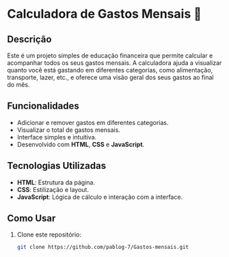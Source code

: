 # Calculadora de Gastos Mensais 💸

## Descrição
Este é um projeto simples de educação financeira que permite calcular e acompanhar todos os seus gastos mensais. A calculadora ajuda a visualizar quanto você está gastando em diferentes categorias, como alimentação, transporte, lazer, etc., e oferece uma visão geral dos seus gastos ao final do mês.

## Funcionalidades
- Adicionar e remover gastos em diferentes categorias.
- Visualizar o total de gastos mensais.
- Interface simples e intuitiva.
- Desenvolvido com **HTML**, **CSS** e **JavaScript**.

## Tecnologias Utilizadas
- **HTML**: Estrutura da página.
- **CSS**: Estilização e layout.
- **JavaScript**: Lógica de cálculo e interação com a interface.

## Como Usar
1. Clone este repositório:
   ```bash
   git clone https://github.com/pablog-7/Gastos-mensais.git
